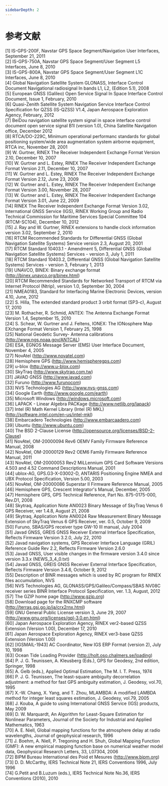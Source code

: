```yaml
---
sidebarDepth: 2
---
```


# 参考文献

[1]  IS-GPS-200F, Navstar GPS Space Segment/Navigation User Interfaces, September 21, 2011  
[2]  IS-GPS-750A,  Navstar GPS Space Segment/User Segment L5 Interfaces, June 8, 2010  
[3]  IS-GPS-800A, Navstar GPS Space Segment/User Segment L1C Interfaces, June 8, 2010  
[4]  Global Navigation Satellite System GLONASS, Interface Control Document Navigational radiosignal 
In bands L1, L2, (Edition 5.1), 2008  
[5]  European GNSS (Galileo) Open Service Signal In Space Interface Control Document, Issue 1, February, 2010  
[6]  Quasi-Zenith Satellite System Navigation Service Interface Control Specification for QZSS (IS-QZSS) V1.4, Japan Aerospace Exploration Agency, February, 2012  
[7]  BeiDou navigation satellite system signal in space interface control document open service signal B1I (version 1.0), China Satellite Navigation office, December 2012  
[8]  RTCA/DO-229C, Minimum operational performanc standards for global positioning system/wide area 
augmentation system airborne equipment, RTCA inc, November 28, 2001  
[9]  W. Gurtner, RINEX The Receiver Independent Exchange Format Version 2.10, December 10, 2007  
[10]  W. Gurtner and L. Estey, RINEX The Receiver Independent Exchange Format Version 2.11, December 
10, 2007  
[11]  W. Gurtner and L. Estey, RINEX The Receiver Independent Exchange Format Version 2.12, June 23, 
2009  
[12]  W. Gurtner and L. Estey, RINEX The Receiver Independent Exchange Format Version 3.00, November 
28, 2007  
[13]  W. Gurtner and L. Estey, RINEX The Receiver Independent Exchange Format Version 3.01, June 22, 
2009  
[14]  RINEX The Receiver Independent Exchange Format Version 3.02, International GNSS Service (IGS), 
RINEX Working Group and Radio Technical Commission for Maritime Services Special Committee 104  
(RTCM-SC104), December 10, 2012  
[15]  J. Ray and W. Gurtner, RINEX extensions to handle clock information version 3.02, September 2, 2010  
[16]  RTCM Recommended Standards for Differential GNSS (Global Navigation Satellite Systems) Service 
version 2.3, August 20, 2001  
[17]  RTCM Standard 10403.1 - Amendment 5, Differential GNSS (Global Navigation Satellite Systems) 
Services - version 3, July 1, 2011  
[18]  RTCM Standard 10403.2, Differential GNSS (Global Navigation Satellite Systems) Services - version 3, February 1, 2013  
[19]  UNAVCO, BINEX: Binary exchange format (http://binex.unavco.org/binex.html)  
[20]  RTCM Recommended Standards for Networked Transport of RTCM via Internet Protocol (Ntrip), 
version 1.0, September 30, 2004  
[21]  NMEA0183, Standard for Interfacing Marine Electronic Devices, version 4.10, June, 2012  
[22]  S. Hilla, The extended standard product 3 orbit format (SP3-c), August 17, 2010  
[23]  M. Rothacher, R. Schmid, ANTEX: The Antenna Exchange Format Version 1.4, September 15, 2010  
[24]  S. Schear, W. Gurtner and J. Feltens, IONEX: The IONosphere Map EXchange Format Version 1, 
February 25, 1998  
[25]  National Geodetic Survey- Antenna calibrations (http://www.ngs.noaa.gov/ANTCAL)  
[26]  ESA, EGNOS Message Server (EMS) User Interface Document, November 4, 2005  
[27]  NovAtel (http://www.novatel.com)  
[28]  Hemisphere GPS (http://www.hemispheregps.com)  
[29]  u-blox (http://www.u-blox.com)  
[30]  SkyTraq (http://www.skytraq.com.tw)  
[31]  JAVAD GNSS (http://www.javad.com)  
[32]  Furuno (http://www.furunocom)  
[33]  NVS Technologies AG (http://www.nvs-gnss.com)  
[34]  Google Earth (http://www.google.com/earth)  
[35]  Microsoft Windows (http://windows.microsoft.com)  
[36]  LAPACK - Linear Algebra PACKage (http://www.netlib.org/lapack)  
[37]  Intel (R) Math Kernel Library (Intel (R) MKL) (http://software.intel.com/en-us/intel-mkl)  
[38]  Embarcadero Technologies (http://www.embarcaadero.com)  
[39]  Ubuntu (http://www.ubuntu.com)  
[40]  The BSD 2-Clause License (http://opensource.org/licenses/BSD-2-Clause)  
[41]  NovAtel, OM-20000094 Rev6 OEMV Family Firmware Reference Manual, 2008  
[42]  NovAtel, OM-20000129 Rev2 OEM6 Family Firmware Reference Manual, 2011  
[43]  NovAtel, OM-20000053 Rev2 MiLLennium GPS Card Software Versions 4.503 and 4.52 Command Descriptions Manual, 2001  
[44]  ublox-AG, GPS.G3-X-03002-D, ANTARIS Positioning Engine NMEA and UBX Protocol Specification, Version 5.00, 2003  
[45]  NovAtel, OM-20000086 Superstar II Firmware Reference Manual, 2005  
[46]  Hemisphere GPS, Crescent Integrator's Manual, December, 2005  
[47]  Hemisphere GPS, GPS Technical Reference, Part No. 875-0175-000, Rev.D1, 2008  
[48]  Skytraq, Application Note AN0023 Binary Message of SkyTraq Venus 6  GPS Receiver, ver 1.4.8, August 21, 2008  
[49]  Skytraq, Application Note AN0024 Raw Measurement Binary Message Extension of SkyTraq Venus 6 
GPS Receiver, ver. 0.5, October 9, 2009  
[50]  Furuno, SBAS/GPS receiver type GW-10 III manual, July 2004  
[51]  Javad GNSS, GREIS GNSS Receiver External Interface Specification, Reflects Firmware Version 3.2.0, July 22, 2010  
[52]  Javad navigation systems, GPS Receiver Interface Language (GRIL) Reference Guide Rev 2.2, Reflects Firmware Version 2.6.0  
[53]  Javad GNSS, User visible changes in the firmware version 3.4.0 since version 3.3.x (NEWS_3_4_0.txt)  
[54]  Javad GNSS, GREIS GNSS Receiver External Interface Specification, Reflects Firmware Version 3.4.6, October 9, 2012  
[55]  Description of BINR messages which is used by RC program for RINEX files accumulation, NVS  
[56]  NVS Technologies AG, GLONASS/GPS/Galileo/Compass/SBAS NV08C receiver series BINR Interface 
Protocol Specification, ver. 1.3, August, 2012  
[57]  The GZIP home page (http://www.gzip.org)  
[58]  Download page for the RNXCMP software (http://terras.gsi.go.jp/ja/crx2rnx.html)  
[59]  GNU General Public License version 3, June 29, 2007 (http://www.gnu.org/licenses/gpl-3.0.en.html)  
[60]  Japan Aerospace Exploration Agency, RINEX ver2-based QZSS Extension (Version 1.00), December 17, 
2010  
[61]  Japan Aerospace Exploration Agency, RINEX ver3-base QZSS Extension (Version 1.00)  
[62]  [IGSMAIL-1943] AC Coordinator, New IGS ERP Format (version 2), July 10, 1998  
[63]  Ocean Tide Loading Provider (http://holt.oso.chalmers.se/loading)  
[64]  P. J. G. Teunissen, A. Kleusberg (Eds.), GPS for Geodesy, 2nd edition, Springer, 1998  
[65]  A. Gelb (eds.), Applied Optimal Estimation, The M. I. T. Press, 1974  
[66]  P. J. G. Teunissen, The least-square ambiguity decorrelation adjustment: a method for fast GPS 
ambiguity estimation, J. Geodesy, vol.70, 1995  
[67]  X.-W. Chang, X. Yang, and T. Zhou, MLAMBDA: A modified LAMBDA method for integer least
squares estimation, J. Geodesy, vol.79, 2005  
[68]  J. Kouba, A guide to using International GNSS Service (IGS) products, May 2009  
[69]  D. W. Marquardt, An Algorithm for Least-Square Estimation for Nonlinear Parameters, Journal of the Society for Industrial and Applied Mathematics, 1963  
[70]  A. E. Niell, Global mapping functions for the atmosphere delay at radio wavelengths, Journal of 
geophysical research, 1996  
[71]  J. Boehm, A. Niell, P. Tregoning and H. Shuh, Global Mapping Function (GMF): A new empirical 
mapping function base on numerical weather model data, Geophysical Research Letters, 33, L07304, 
2006  
[72]  BIPM Bureau International des Poid et Mesures (http://www.bipm.org)  
[73]  D. D. McCarthy, IERS Technical Note 21, IERS Conventions 1996, July 1996  
[74]  G.Petit and B.Luzum (eds.), IERS Technical Note No.36, IERS Conventions (2010), 2010  

<GiscusTalk />
